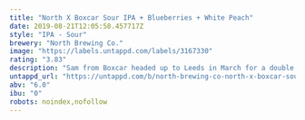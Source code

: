 ```yaml
---
title: "North X Boxcar Sour IPA + Blueberries + White Peach"
date: 2019-08-21T12:05:58.457717Z
style: "IPA - Sour"
brewery: "North Brewing Co."
image: "https://labels.untappd.com/labels/3167330"
rating: "3.83"
description: "Sam from Boxcar headed up to Leeds in March for a double brew day here at North. We brewed two beers using the same malt profile: One was soured and had two tonnes (!) of blueberries and white peach added to it. One was dry hopped in the same style that we brew our IPAs. We then blended the two beers together to come up with this lip puckering Sour IPA. It's fruity, jammy, with a hoppy finish (and the colour's not bad too...)."
untappd_url: "https://untappd.com/b/north-brewing-co-north-x-boxcar-sour-ipa-blueberries-white-peach/3167330"
abv: "6.0"
ibu: "0"
robots: noindex,nofollow
---
```

